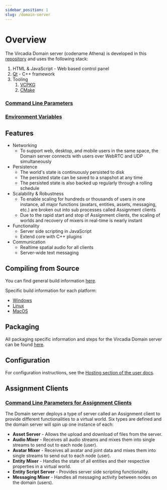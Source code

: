 ```yaml
---
sidebar_position: 1
slug: /domain-server
---
```


# Overview

The Vircadia Domain server (codename Athena) is developed in this [repository](https://github.com/vircadia/vircadia) and uses the following stack:

1. HTML & JavaScript - Web based control panel
1. [Qt](https://qt.io/) - C++ framework
1. Tooling
    1. [VCPKG](https://github.com/microsoft/vcpkg)
    1. [CMake](https://cmake.org/)

### [Command Line Parameters](./command-line-parameters.md)
### [Environment Variables](./environment-variables.md)

## Features

* Networking
    * To support web, desktop, and mobile users in the same space, the Domain server connects with users over WebRTC and UDP simultaneously
* Persistence
    * The world's state is continuously persisted to disk
    * The persisted state can be saved to a snapshot at any time
    * The persisted state is also backed up regularly through a rolling schedule
* Scalability & Robustness
    * To enable scaling for hundreds or thousands of users in one instance, all major functions (avatars, entities, assets, messaging, etc.) are broken out into sub processes called Assignment clients
    * Due to the rapid start and stop of Assignment clients, the scaling of worlds and recovery of mixers in real-time is nearly instant
* Functionality
    * Server side scripting in JavaScript
    * Extend core with C++ plugins
* Communication
    * Realtime spatial audio for all clients
    * Server-wide text messaging

## Compiling from Source

You can find general build information [here](https://github.com/vircadia/vircadia/blob/master/BUILD.md#general-build-information).

Specific build information for each platform:
* [Windows](https://github.com/vircadia/vircadia/blob/master/BUILD_WIN.md#build-windows)
* [Linux](https://github.com/vircadia/vircadia/blob/master/BUILD_LINUX.md#build-linux)
* [MacOS](https://github.com/vircadia/vircadia/blob/master/BUILD_OSX.md#build-osx)

## Packaging

All packaging specific information and steps for the Vircadia Domain server can be found [here](https://github.com/vircadia/vircadia/blob/master/INSTALLER.md#creating-an-installer).

## Configuration

For configuration instructions, see the [Hosting section of the user docs](https://docs.vircadia.com/host.html).

## Assignment Clients

### [Command Line Parameters for Assignment Clients](./command-line-parameters-for-assignment-clients.md)

The Domain server deploys a type of server called an Assignment client to provide different functionalities to a virtual world. Six types are defined and the domain server will spin up one instance of each:

* **Asset Server** - Allows the upload and download of files from the server.
* **Audio Mixer** - Receives all audio streams and mixes them into single streams to send out to each node (user).
* **Avatar Mixer** - Receives all avatar and joint data and mixes them into single streams to send out to each node (user).
* **Entity Mixer** - Handles the state of all entities and their respective properties in a virtual world.
* **Entity Script Server** - Provides server side scripting functionality.
* **Messaging Mixer** - Handles all messaging activity between nodes on the domain (users).
